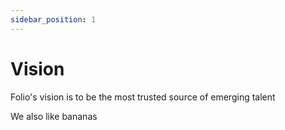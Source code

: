 ```yaml
---
sidebar_position: 1
---
```


# Vision

Folio's vision is to be the most trusted source of emerging talent

We also like bananas
